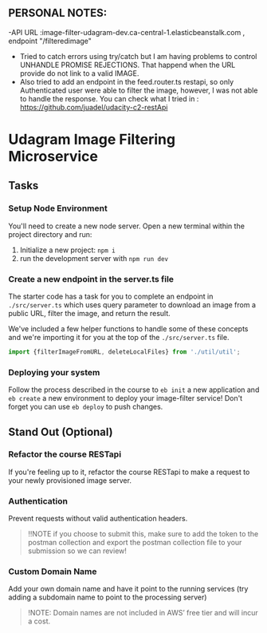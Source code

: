 
## PERSONAL NOTES:
-API URL :image-filter-udagram-dev.ca-central-1.elasticbeanstalk.com , endpoint "/filteredimage"
- Tried to catch errors using try/catch but I am having problems to control UNHANDLE PROMISE REJECTIONS. That happend when the URL provide do not link to a valid IMAGE.
- Also tried to add an endpoint in the feed.router.ts restapi, so only Authenticated user were able to filter the image, however, I was not able to handle the response. You can check what I tried in : https://github.com/juadel/udacity-c2-restApi


# Udagram Image Filtering Microservice
## Tasks

### Setup Node Environment

You'll need to create a new node server. Open a new terminal within the project directory and run:

1. Initialize a new project: `npm i`
2. run the development server with `npm run dev`

### Create a new endpoint in the server.ts file

The starter code has a task for you to complete an endpoint in `./src/server.ts` which uses query parameter to download an image from a public URL, filter the image, and return the result.

We've included a few helper functions to handle some of these concepts and we're importing it for you at the top of the `./src/server.ts`  file.

```typescript
import {filterImageFromURL, deleteLocalFiles} from './util/util';
```

### Deploying your system

Follow the process described in the course to `eb init` a new application and `eb create` a new environment to deploy your image-filter service! Don't forget you can use `eb deploy` to push changes.

## Stand Out (Optional)

### Refactor the course RESTapi

If you're feeling up to it, refactor the course RESTapi to make a request to your newly provisioned image server.

### Authentication

Prevent requests without valid authentication headers.
> !!NOTE if you choose to submit this, make sure to add the token to the postman collection and export the postman collection file to your submission so we can review!

### Custom Domain Name

Add your own domain name and have it point to the running services (try adding a subdomain name to point to the processing server)
> !NOTE: Domain names are not included in AWS’ free tier and will incur a cost.

